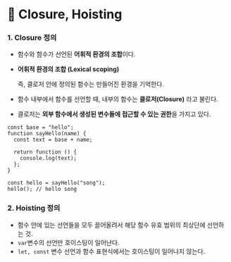 # 📄 Closure, Hoisting

### 1. Closure 정의

* 함수와 함수가 선언된 **어휘적 환경의 조합**이다.
* **어휘적 환경의 조합 \(Lexical scoping\)**

  즉, 클로저 안에 정의된 함수는 만들어진 환경을 기억한다.

* 함수 내부에서 함수를 선언할 때, 내부의 함수는 **클로저\(Closure\)** 라고 불린다.
* 클로저는 **외부 함수에서 생성된 변수들에 접근할 수 있는 권한**을 가지고 있다.

```text
const base = "hello";
function sayHello(name) {
  const text = base + name;

  return function () {
    console.log(text);
  };
}

const hello = sayHello("song");
hello(); // hello song
```

### 2. Hoisting 정의

* 함수 안에 있는 선언들을 모두 끌어올려서 해당 함수 유효 범위의 최상단에 선언하는 것.
* `var`변수의 선언만 호이스팅이 일어난다.
* `let, const` 변수 선언과 함수 표현식에서는 호이스팅이 일어나지 않는다.

